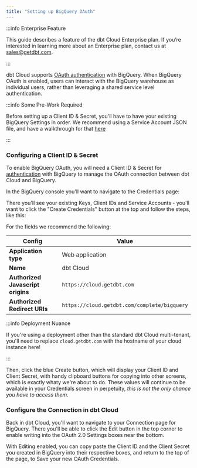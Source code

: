 ```yaml
---
title: "Setting up BigQuery OAuth"
---
```


:::info Enterprise Feature

This guide describes a feature of the dbt Cloud Enterprise plan. If you’re interested in learning more about an Enterprise plan, contact us at sales@getdbt.com.

:::

dbt Cloud supports [OAuth authentication](https://cloud.google.com/bigquery/docs/authentication) with BigQuery. When BigQuery OAuth is enabled, users can interact with the BigQuery warehouse as individual users, rather than leveraging a shared service level authentication. 

:::info Some Pre-Work Required

Before setting up a Client ID & Secret, you'll have to have your existing BigQuery Settings in order. We recommend using a Service Account JSON file, and have a walkthrough for that [here](tutorial/setting-up/#generate-bigquery-credentials)

:::

### Configuring a Client ID & Secret
To enable BigQuery OAuth, you will need a Client ID & Secret for [authentication](https://cloud.google.com/bigquery/docs/authentication) with BigQuery to manage the OAuth connection between dbt Cloud and BigQuery.

In the BigQuery console you'll want to navigate to the Credentials page:

<Lightbox src="/img/docs/dbt-cloud/dbt-cloud-enterprise/gsuite/bq_oauth/bq_oauth_creds_bq_sidebar.png" title="BigQuery Sidebar Menu to Credentials Page" />

There you'll see your existing Keys, Client IDs and Service Accounts - you'll want to click the "Create Credentials" button at the top and follow the steps, like this:

<Lightbox src="/img/docs/dbt-cloud/dbt-cloud-enterprise/gsuite/bq_oauth/create_creds_bq_oauth.gif" title="Creating OAuth Credentials in BigQuery" />

For the fields we recommend the following:

| Config | Value |
| ------ | ----- |
| **Application type** | Web application |
| **Name** | dbt Cloud |
| **Authorized Javascript origins** | `https://cloud.getdbt.com` |
| **Authorized Redirect URIs** | `https://cloud.getdbt.com/complete/bigquery` |


:::info Deployment Nuance

If you're using a deployment other than the standard dbt Cloud multi-tenant, you'll need to replace `cloud.getdbt.com` with the hostname of
your cloud instance here!

:::


Then, click the blue Create button, which will display your Client ID and Client Secret, with handy clipboard buttons for copying into other screens, which is exactly whaty we're about to do. These values will continue to be available in your Credentials screen in perpetuity, *this is not the only chance you have to access them*. 


### Configure the Connection in dbt Cloud

Back in dbt Cloud, you'll want to navigate to your Connection page for BigQuery. There you'll be able to click the Edit button in the top corner to enable writing into the OAuth 2.0 Settings boxes near the bottom.

<Lightbox src="/img/docs/dbt-cloud/dbt-cloud-enterprise/gsuite/bq_oauth/dbt_cloud_bq_cred_edit.png" title="Edit Button in dbt Cloud BQ Connection" />

With Editing enabled, you can copy paste the Client ID and the Client Secret you created in BigQuery into their respective boxes, and return to the top of the page, to Save your new OAuth Credentials. 


